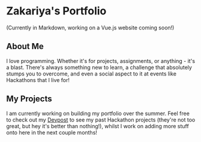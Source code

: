 # Zakariya's Portfolio

(Currently in Markdown, working on a Vue.js website coming soon!)

## About Me

I love programming. Whether it's for projects, assignments, or anything - it's a blast. There's always something new to learn, a challenge that absolutely stumps you to overcome, and even a social aspect to it at events like Hackathons that I live for!

## My Projects
I am currently working on building my portfolio over the summer. Feel free to check out my [Devpost](https://devpost.com/mzk468) to see my past Hackathon projects (they're not too great, but hey it's better than nothing!), whilst I work on adding more stuff onto here in the next couple months!

